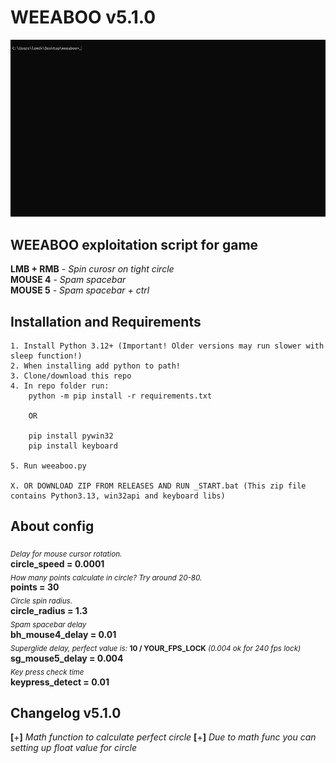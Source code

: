 # WEEABOO v5.1.0
![](weeaboo.gif)

## WEEABOO exploitation script for game
**LMB + RMB** - *Spin curosr on tight circle*\
**MOUSE 4** - *Spam spacebar*\
**MOUSE 5** - *Spam spacebar + ctrl*

## Installation and Requirements

```
1. Install Python 3.12+ (Important! Older versions may run slower with sleep function!)
2. When installing add python to path!
3. Clone/download this repo
4. In repo folder run:
    python -m pip install -r requirements.txt

    OR

    pip install pywin32
    pip install keyboard

5. Run weeaboo.py

X. OR DOWNLOAD ZIP FROM RELEASES AND RUN _START.bat (This zip file contains Python3.13, win32api and keyboard libs)
```

## About config
<sub>*Delay for mouse cursor rotation.*</sub>\
**circle_speed = 0.0001**\
<sub>*How many points calculate in circle? Try around 20-80.*</sub>\
**points = 30**\
<sub>*Circle spin radius.*</sub>\
**circle_radius = 1.3**\
<sub>*Spam spacebar delay*</sub>\
**bh_mouse4_delay = 0.01**\
<sub>*Superglide delay, perfect value is:* **10 / YOUR_FPS_LOCK** *(0.004 ok for 240 fps lock)*</sub>\
**sg_mouse5_delay = 0.004**\
<sub>*Key press check time*</sub>\
**keypress_detect = 0.01**


## Changelog v5.1.0
**[**+**]** *Math function to calculate perfect circle*
**[**+**]** *Due to math func you can setting up float value for circle*
